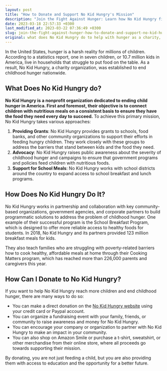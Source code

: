 ```yaml
---
layout: post
title: "How to Donate and Support No Kid Hungry's Mission"
description: "Join the Fight Against Hunger: Learn how No Kid Hungry fights hunger among children and how you can help by making a donation. Find out the different ways you can support the charity's mission to end childhood hunger in America."
date: 2023-03-18 22:57:33 +0300
last_modified_at: 2023-03-22 07:36:49 +0300
slug: join-the-fight-against-hunger-how-to-donate-and-support-no-kid-hungry-s-mission
original: what does No Kid Hungry do to help with hunger as a charity, how do they do it, how can i donate?
---
```

In the United States, hunger is a harsh reality for millions of children. According to a statistics report, one in seven children, or 10.7 million kids in America, live in households that struggle to put food on the table. As a result, No Kid Hungry, a charity organization, was established to end childhood hunger nationwide.

## What Does No Kid Hungry do?

**No Kid Hungry is a nonprofit organization dedicated to ending child hunger in America. First and foremost, their objective is to connect children with nutritious meals on a consistent basis to ensure they have the food they need every day to succeed.** To achieve this primary mission, No Kid Hungry takes various approaches:

1. **Providing Grants**: No Kid Hungry provides grants to schools, food banks, and other community organizations to support their efforts in feeding hungry children. They work closely with these groups to address the barriers that stand between kids and the food they need.
2. **Advocacy**: No Kid Hungry raises public awareness about the severity of childhood hunger and campaigns to ensure that government programs and policies feed children with nutritious foods.
3. **Support for School Meals**: No Kid Hungry works with school districts around the country to expand access to school breakfast and lunch programs.

## How Does No Kid Hungry Do It?

No Kid Hungry works in partnership and collaboration with key community-based organizations, government agencies, and corporate partners to build programmatic solutions to address the problem of childhood hunger. One example of their successful program is the School Breakfast Program, which is designed to offer more reliable access to healthy foods for students. In 2018, No Kid Hungry and its partners provided 123 million breakfast meals for kids.

They also teach families who are struggling with poverty-related barriers how to cook healthy, affordable meals at home through their Cooking Matters program, which has reached more than 226,000 parents and caregivers this year.

## How Can I Donate to No Kid Hungry?

If you want to help No Kid Hungry reach more children and end childhood hunger, there are many ways to do so:

* You can make a direct donation on the [No Kid Hungry website](https://www.nokidhungry.org/) using your credit card or Paypal account.
* You can organize a fundraising event with your family, friends, or community to raise awareness and money for No Kid Hungry.
* You can encourage your company or organization to partner with No Kid Hungry to make an impact in your community.
* You can also shop on Amazon Smile or purchase a t-shirt, sweatshirt, or other merchandise from their online store, where all proceeds go towards supporting their mission.

By donating, you are not just feeding a child, but you are also providing them with access to education and the opportunity for a better future.